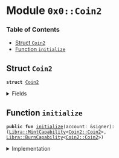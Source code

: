 
<a name="0x0_Coin2"></a>

# Module `0x0::Coin2`

### Table of Contents

-  [Struct `Coin2`](#0x0_Coin2_Coin2)
-  [Function `initialize`](#0x0_Coin2_initialize)



<a name="0x0_Coin2_Coin2"></a>

## Struct `Coin2`



<pre><code><b>struct</b> <a href="#0x0_Coin2">Coin2</a>
</code></pre>



<details>
<summary>Fields</summary>


<dl>
<dt>

<code>dummy_field: bool</code>
</dt>
<dd>

</dd>
</dl>


</details>

<a name="0x0_Coin2_initialize"></a>

## Function `initialize`



<pre><code><b>public</b> <b>fun</b> <a href="#0x0_Coin2_initialize">initialize</a>(account: &signer): (<a href="Libra.md#0x0_Libra_MintCapability">Libra::MintCapability</a>&lt;<a href="#0x0_Coin2_Coin2">Coin2::Coin2</a>&gt;, <a href="Libra.md#0x0_Libra_BurnCapability">Libra::BurnCapability</a>&lt;<a href="#0x0_Coin2_Coin2">Coin2::Coin2</a>&gt;)
</code></pre>



<details>
<summary>Implementation</summary>


<pre><code><b>public</b> <b>fun</b> <a href="#0x0_Coin2_initialize">initialize</a>(account: &signer): (<a href="Libra.md#0x0_Libra_MintCapability">Libra::MintCapability</a>&lt;<a href="#0x0_Coin2">Coin2</a>&gt;, <a href="Libra.md#0x0_Libra_BurnCapability">Libra::BurnCapability</a>&lt;<a href="#0x0_Coin2">Coin2</a>&gt;) {
    <a href="Association.md#0x0_Association_assert_is_association">Association::assert_is_association</a>(account);
    // Register the <a href="#0x0_Coin2">Coin2</a> currency.
    <a href="Libra.md#0x0_Libra_register_currency">Libra::register_currency</a>&lt;<a href="#0x0_Coin2">Coin2</a>&gt;(
        account,
        <a href="FixedPoint32.md#0x0_FixedPoint32_create_from_rational">FixedPoint32::create_from_rational</a>(1, 2), // exchange rate <b>to</b> <a href="LBR.md#0x0_LBR">LBR</a>
        <b>false</b>,   // is_synthetic
        1000000, // scaling_factor = 10^6
        100,     // fractional_part = 10^2
        b"<a href="#0x0_Coin2">Coin2</a>",
    )
}
</code></pre>



</details>
